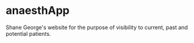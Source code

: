 # anaesthApp
Shane George's website for the purpose of visibility to current, past and potential patients.

